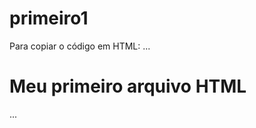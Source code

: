 # primeiro1

Para copiar o código em HTML:
...
<html>
  <h1>Meu primeiro arquivo HTML</h1>
</html>
...
